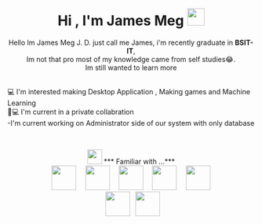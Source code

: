 <h1 align="center">Hi , I'm James Meg <img src="https://media.giphy.com/media/hvRJCLFzcasrR4ia7z/giphy.gif" width="35"></h1>
<p align="center">Hello Im James Meg J. D.  just call me James, i'm recently graduate in <b>BSIT-IT</b>,
<br>
Im not that pro most of my knowledge came from  self studies😂. <br>
Im still wanted to learn more 
</p>

<br>
<summary>💻 I'm interested making Desktop Application , Making games and Machine Learning<br>
<summary>🤝💻 I'm current in a private collabration<br>
 <summary>-I'm current working on Administrator side of our system with only database<br>
</p>
<br>
<p align="center">
<img src="https://media.giphy.com/media/iY8CRBdQXODJSCERIr/giphy.gif" width="30px">&nbsp;*** Familiar with ...*** <br>
  <code> <img height="50" src="https://www.vectorlogo.zone/logos/java/java-ar21.svg"> </code>
  <code> <img height="50" src="https://www.maketecheasier.com/assets/uploads/2015/04/netframework-logo.jpg"> </code>
  <code> <img height="50" src="https://seeklogo.com/images/C/c-sharp-c-logo-02F17714BA-seeklogo.com.png"> </code>
  <code> <img height="50" src="https://lifewithdata.com/wp-content/uploads/2022/03/python_logo-43.png"> </code>
  <code> <img height="50" src="https://www.vectorlogo.zone/logos/mysql/mysql-ar21.svg"> </code><br>
  <code> <img height="50" src="https://www.vectorlogo.zone/logos/w3_html5/w3_html5-ar21.svg"> </code
  <code> <img height="50" src="https://upload.wikimedia.org/wikipedia/commons/thumb/2/27/PHP-logo.svg/1200px-PHP-logo.svg.png"> </code>
